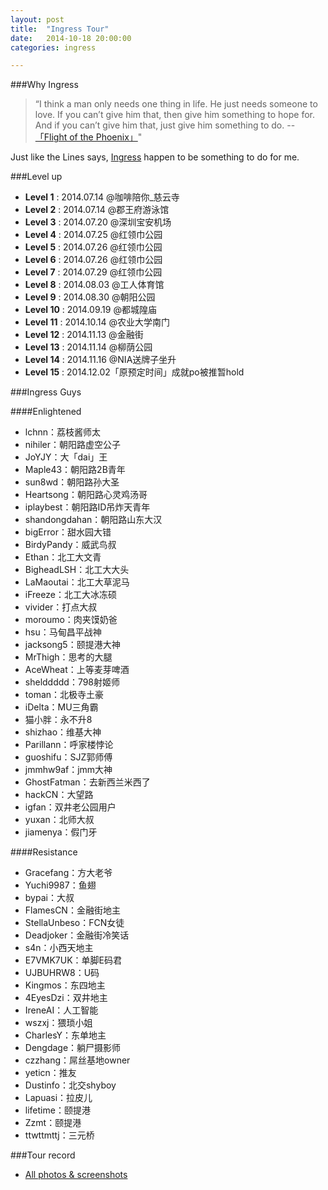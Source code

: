 ```yaml
---
layout: post
title:  "Ingress Tour"
date:   2014-10-18 20:00:00
categories: ingress

---
```



###Why Ingress

>“I think a man only needs one thing in life. He just needs someone to love. If you can’t give him that, then give him something to hope for. And if you can’t give him that, just give him something to do. --<a href="http://movie.douban.com/subject/1308982/" target="_blank">「Flight of the Phoenix」</a>"

Just like the Lines says, <a href="https://www.ingress.com/" target="_blank">Ingress</a> happen to be something to do for me.

###Level up 

- **Level 1**  : 2014.07.14 @咖啡陪你_慈云寺
- **Level 2**  : 2014.07.14 @郡王府游泳馆
- **Level 3**  : 2014.07.20 @深圳宝安机场
- **Level 4**  : 2014.07.25 @红领巾公园
- **Level 5**  : 2014.07.26 @红领巾公园
- **Level 6**  : 2014.07.26 @红领巾公园
- **Level 7**  : 2014.07.29 @红领巾公园
- **Level 8**  : 2014.08.03 @工人体育馆
- **Level 9**  : 2014.08.30 @朝阳公园
- **Level 10** : 2014.09.19 @都城隍庙
- **Level 11** : 2014.10.14 @农业大学南门
- **Level 12** : 2014.11.13 @金融街
- **Level 13** : 2014.11.14 @柳荫公园
- **Level 14** : 2014.11.16 @NIA送牌子坐升
- **Level 15** : 2014.12.02「原预定时间」成就po被推暂hold


###Ingress Guys 

####Enlightened

- lchnn：荔枝酱师太
- nihiler：朝阳路虚空公子
- JoYJY：大「dai」王
- Maple43：朝阳路2B青年
- sun8wd：朝阳路孙大圣
- Heartsong：朝阳路心灵鸡汤哥
- iplaybest：朝阳路ID吊炸天青年
- shandongdahan：朝阳路山东大汉
- bigError：甜水园大错
- BirdyPandy：威武鸟叔
- Ethan：北工大文青
- BigheadLSH：北工大大头
- LaMaoutai：北工大草泥马
- iFreeze：北工大冰冻硕
- vivider：打点大叔
- moroumo：肉夹馍奶爸
- hsu：马甸昌平战神
- jacksong5：颐提港大神
- MrThigh：思考的大腿
- AceWheat：上等麦芽啤酒
- shelddddd：798射姬师
- toman：北极寺土豪
- iDelta：MU三角霸
- 猫小胖：永不升8
- shizhao：维基大神
- Parillann：呼家楼悖论
- guoshifu：SJZ郭师傅
- jmmhw9af：jmm大神
- GhostFatman：去新西兰米西了
- hackCN：大望路
- igfan：双井老公园用户
- yuxan：北师大叔
- jiamenya：假门牙

####Resistance

- Gracefang：方大老爷
- Yuchi9987：鱼翅
- bypai：大叔
- FlamesCN：金融街地主
- StellaUnbeso：FCN女徒
- Deadjoker：金融街冷笑话
- s4n：小西天地主
- E7VMK7UK：单脚E码君
- UJBUHRW8：U码
- Kingmos：东四地主
- 4EyesDzi：双井地主
- IreneAI：人工智能
- wszxj：猥琐小姐
- CharlesY：东单地主
- Dengdage：躺尸摄影师
- czzhang：屌丝基地owner
- yeticn：推友
- Dustinfo：北交shyboy
- Lapuasi：拉皮儿
- lifetime：颐提港
- Zzmt：颐提港
- ttwttmttj：三元桥


###Tour record

- <a href="https://plus.google.com/photos/110298263430604287685/albums/6085988348907482833?authkey=CLDi_dTO4M7WFg" target="_blank"> All photos & screenshots</a>















